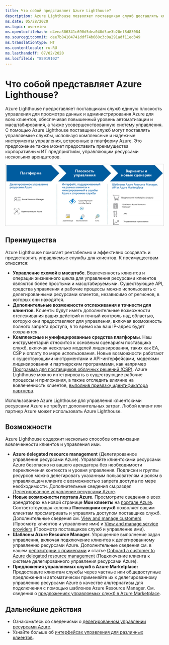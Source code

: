 ```yaml
---
title: Что собой представляет Azure Lighthouse?
description: Azure Lighthouse позволяет поставщикам служб доставлять клиентам управляемые службы с высоким уровнем автоматизации и эффективностью в масштабе.
ms.date: 05/28/2020
ms.topic: overview
ms.openlocfilehash: d4eea306341c690d5dea040d5ae3b20ef8d83084
ms.sourcegitcommit: dee7b84104741ddf74b660c3c0a291adf11ed349
ms.translationtype: HT
ms.contentlocale: ru-RU
ms.lasthandoff: 07/02/2020
ms.locfileid: "85919102"
---
```

# <a name="what-is-azure-lighthouse"></a>Что собой представляет Azure Lighthouse?

Azure Lighthouse предоставляет поставщикам служб единую плоскость управления для просмотра данных и администрирования Azure для всех клиентов, обеспечивая повышенный уровень автоматизации и масштабирования, а также усовершенствованную систему управления. С помощью Azure Lighthouse поставщики служб могут поставлять управляемые службы, используя комплексные и надежные инструменты управления, встроенные в платформу Azure. Это предложение также может предоставить преимущества корпоративным ИТ предприятиям, управляющим ресурсами нескольких арендаторов.

![Обзорная схема Azure Lighthouse](media/azure-lighthouse-overview.jpg)

## <a name="benefits"></a>Преимущества

Azure Lighthouse помогает рентабельно и эффективно создавать и предоставлять управляемые службы для клиентов. К преимуществам относятся:

- **Управление схемой в масштабе**. Вовлеченность клиентов и операции жизненного цикла для управления ресурсами клиентов являются более простыми и масштабируемыми. Существующие API, средства управления и рабочие процессы можно использовать с делегированными ресурсами клиентов, независимо от регионов, в которых они находятся.
- **Дополнительные возможности отслеживания и точности для клиентов**. Клиенты будут иметь дополнительные возможности отслеживания ваших действий и точный контроль над областью, которую они предоставляют для управления, включая возможность полного запрета доступа, в то время как ваш IP-адрес будет сохранятся.
- **Комплексные и унифицированные средства платформы**. Наш инструментарий относится к основным сценариям поставщика служб, включая несколько моделей лицензирования, таких как EA, CSP и оплату по мере использования. Новые возможности работают с существующими инструментами и API-интерфейсами, моделями лицензирования и партнерским программами, как например [Программа для поставщиков облачных решений (CSP)](/partner-center/csp-overview). Azure Lighthouse можно интегрировать в существующие рабочие процессы и приложения, а также отследить влияние на вовлеченность клиентов, [выполнив привязку идентификатора партнера](../billing/billing-partner-admin-link-started.md).

Использование Azure Lighthouse для управления клиентскими ресурсами Azure не требует дополнительных затрат. Любой клиент или партнер Azure может использовать Azure Lighthouse.

## <a name="capabilities"></a>Возможности

Azure Lighthouse содержит несколько способов оптимизации вовлеченности клиентов и управления ими.

- **Azure delegated resource management** (Делегированное управление ресурсами Azure). Управляйте клиентскими ресурсами Azure безопасно из вашего арендатора без необходимости переключения контекста и уровня управления. Подписки и группы ресурсов можно делегировать указанным пользователям и ролям в управляющем клиенте с возможностью запрета доступа по мере необходимости. Дополнительные сведения см.раздел [Делегированное управление ресурсами Azure](concepts/azure-delegated-resource-management.md).
- **Новые возможности портала Azure**. Просмотрите сведения о всех арендаторах на новой странице **Мои клиенты** на [портале Azure](https://portal.azure.com). Соответствующая колонка **Поставщики служб** позволяет вашим клиентам просматривать и управлять доступом поставщика служб. Дополнительные сведения см. [View and manage customers](./how-to/view-manage-customers.md) (Просмотр клиентов и управление ими) и [View and manage service providers](how-to/view-manage-service-providers.md) (Просмотр поставщиков служб и управление ими).
- **Шаблоны Azure Resource Manager**. Упрощенное выполнение задач управления, включая подключение клиентов к делегированному управлению ресурсами Azure. Дополнительные сведения см. в нашем [репозитории с примерами](https://github.com/Azure/Azure-Lighthouse-samples/tree/master/templates) и статье [Onboard a customer to Azure delegated resource management](how-to/onboard-customer.md) (Подключение клиента к системе делегированного управления ресурсами Azure).
- **Предложения управляемых служб в Azure Marketplace:** Предоставьте клиентам службы через частные или общедоступные предложения и автоматически применяйте их к делегированному управлению ресурсами Azure в качестве альтернативы для подключения с помощью шаблонов Azure Resource Manager. См. сведения о [предложениях управляемых служб в Azure Marketplace](concepts/managed-services-offers.md).

## <a name="next-steps"></a>Дальнейшие действия

- Ознакомьтесь со сведениями о [делегированном управлении ресурсами Azure](concepts/azure-delegated-resource-management.md).
- Узнайте больше об [интерфейсах управления для различных клиентов](concepts/cross-tenant-management-experience.md).
